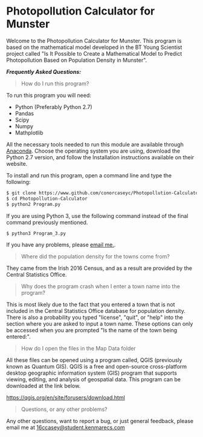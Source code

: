 # Photopollution Calculator for Munster

Welcome to the Photopollution Calculator for Munster. This program is based on the mathematical model developed in the BT Young Scientist project called "Is It Possible to Create a Mathematical Model to Predict Photopollution Based on Population Density in Munster".

***Frequently Asked Questions:***

> How do I run this program?

To run this program you will need:

* Python (Preferably Python 2.7)
* Pandas
* Scipy
* Numpy
* Mathplotlib

All the necessary tools needed to run this module are available through [Anaconda](https://www.anaconda.com/download/).
Choose the operating system you are using, download the Python 2.7 version, and follow the Installation instructions available on their website.

To install and run this program, open a command line and type the following:

``` bash
$ git clone https://www.github.com/conorcaseyc/Photopollution-Calculator 
$ cd Photopollution-Calculator
$ python2 Program.py
```
If you are using Python 3, use the following command instead of the final command previously mentioned.

```bash
$ python3 Program_3.py
```

If you have any problems, please [email me.](mailto:16ccasey@student.kenmarecs.com).
> Where did the population density for the towns come from?

They came from the Irish 2016 Census, and as a result are provided by the Central Statistics Office.

> Why does the program crash when I enter a town name into the program?

This is most likely due to the fact that you entered a town that is not included in the Central Statistics Office database for population density. There is also a probability you typed "license", "quit", or "help" into the section where you are asked to input a town name. These options can only be accessed when you are prompted "Is the name of the town being entered:".
  
> How do I open the files in the Map Data folder

All these files can be opened using a program called, QGIS (previously known as Quantum GIS). QGIS is a free and open-source cross-platform desktop geographic information system (GIS) program that supports viewing, editing, and analysis of geospatial data. This program can be downloaded at the link below.

https://qgis.org/en/site/forusers/download.html

> Questions, or any other problems?

Any other questions, want to report a bug, or just general feedback, please email me at 16ccasey@student.kenmarecs.com  
